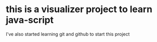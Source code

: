 # this is a visualizer project to learn java-script 

I've also started learning git and github to start this project
